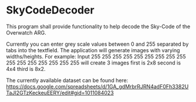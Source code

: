 # SkyCodeDecoder
This program shall provide functionality to help decode the Sky-Code of the Overwatch ARG.

Currently you can enter grey scale values between 0 and 255 separated by tabs into the textfield. The application will
generate images with varying widths/heights.
For example: Input 255 255 255 255 255 255 255 255 255 255 255 255 255 255 255 255 will create 3 images first is 2x8
second is 4x4 third is 8x2.

The currently available dataset can be found here:
https://docs.google.com/spreadsheets/d/1GA_gdMrbrRJRN4adF0Fh3382UTaJI2GTzKeckeuEERY/edit#gid=1011084023